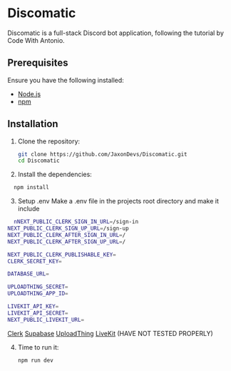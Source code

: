 # Discomatic

Discomatic is a full-stack Discord bot application, following the tutorial by Code With Antonio.

## Prerequisites

Ensure you have the following installed:

- [Node.js](https://nodejs.org/)
- [npm](https://www.npmjs.com/) 

## Installation

1. Clone the repository:
   ```bash
   git clone https://github.com/JaxonDevs/Discomatic.git
   cd Discomatic
   ```

  2. Install the dependencies:
```bash
  npm install
   ```

  3. Setup .env 
Make a .env file in the projects root directory
and make it include
```bash
  nNEXT_PUBLIC_CLERK_SIGN_IN_URL=/sign-in
NEXT_PUBLIC_CLERK_SIGN_UP_URL=/sign-up
NEXT_PUBLIC_CLERK_AFTER_SIGN_IN_URL=/
NEXT_PUBLIC_CLERK_AFTER_SIGN_UP_URL=/

NEXT_PUBLIC_CLERK_PUBLISHABLE_KEY=
CLERK_SECRET_KEY=

DATABASE_URL=

UPLOADTHING_SECRET=
UPLOADTHING_APP_ID=

LIVEKIT_API_KEY=
LIVEKIT_API_SECRET=
NEXT_PUBLIC_LIVEKIT_URL=
   ```

[Clerk](https://clerk.com/)
[Supabase](https://supabase.com/)
[UploadThing](https://uploadthing.com/)
[LiveKit](https://livekit.io/)   (HAVE NOT TESTED PROPERLY)

4. Time to run it:
   ```bash
   npm run dev
   ```
